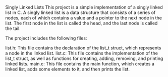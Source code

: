Singly Linked Lists
This project is a simple implementation of a singly linked list in C. A singly
linked list is a data structure that consists of a series of nodes, each of
which contains a value and a pointer to the next node in the list.
The first node in the list is called the head, and the last node
is called the tail.

The project includes the following files:

list.h: This file contains the declaration of the list_t struct, which
represents a node in the linked list.
list.c: This file contains the implementation of the list_t struct,
as well as functions for creating, adding, removing, and printing linked lists.
main.c: This file contains the main function, which creates a linked list,
adds some elements to it, and then prints the list.

